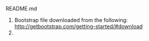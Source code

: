 README.md

1. Bootstrap file downloaded from the following: 
	http://getbootstrap.com/getting-started/#download
2. 


